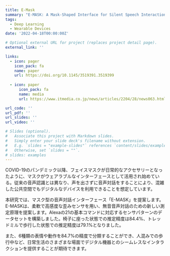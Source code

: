 ```yaml
---
title: E-Mask
summary: "E-MASK: A Mask-Shaped Interface for Silent Speech Interaction with Flexible Strain Sensors"
tags:
  - Deep Learning
  - Wearable Devices
date: '2022-04-18T00:00:00Z'

# Optional external URL for project (replaces project detail page).
external_link: ''

links:
  - icon: pager
    icon_pack: fa
    name: paper
    url: https://doi.org/10.1145/3519391.3519399
  
  - icon: paper
      icon_pack: fa
      name: media
      url: https://www.itmedia.co.jp/news/articles/2204/28/news063.html

url_code: ''
url_pdf: ''
url_slides: ''
url_video: ''

# Slides (optional).
#   Associate this project with Markdown slides.
#   Simply enter your slide deck's filename without extension.
#   E.g. `slides = "example-slides"` references `content/slides/example-slides.md`.
#   Otherwise, set `slides = ""`.
# slides: examples
---
```


COVID-19のパンデミック以降、フェイスマスクが日常的なアクセサリーとなったように、マスクがウェアラブルなインターフェースとして活用され始めている。従来の音声認識とは異なり、声を出さずに音声対話をすることにより、混雑した公共空間でもデジタルなデバイスを利用できることを想定しています。

本研究では、マスク型の音声対話インターフェース「E-MASK」を提案します。E-MASKは、柔軟で高感度な歪みセンサを用い、無音音声対話のための新しい測定原理を提案します。Alexaの21の基本コマンドに対応するセンサパターンのデータセットを構築しました。椅子に座った状態での推定精度は84.4%、トレッドミルで歩行した状態での推定精度は79.1%となりました。

また、6種類の表情や動作を84.7%の精度で分類することができ、人混みでの歩行中など、日常生活のさまざまな場面でデジタル機器とのシームレスなインタラクションを提供することが期待できます。

<br>
<br>